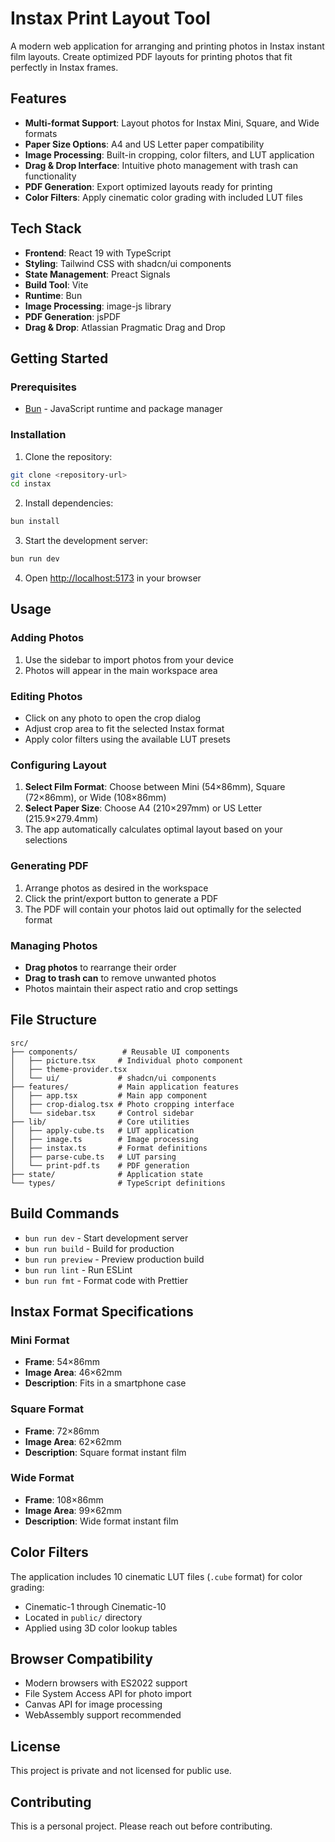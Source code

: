 # Instax Print Layout Tool

A modern web application for arranging and printing photos in Instax instant film layouts. Create optimized PDF layouts for printing photos that fit perfectly in Instax frames.

## Features

- **Multi-format Support**: Layout photos for Instax Mini, Square, and Wide formats
- **Paper Size Options**: A4 and US Letter paper compatibility
- **Image Processing**: Built-in cropping, color filters, and LUT application
- **Drag & Drop Interface**: Intuitive photo management with trash can functionality
- **PDF Generation**: Export optimized layouts ready for printing
- **Color Filters**: Apply cinematic color grading with included LUT files

## Tech Stack

- **Frontend**: React 19 with TypeScript
- **Styling**: Tailwind CSS with shadcn/ui components
- **State Management**: Preact Signals
- **Build Tool**: Vite
- **Runtime**: Bun
- **Image Processing**: image-js library
- **PDF Generation**: jsPDF
- **Drag & Drop**: Atlassian Pragmatic Drag and Drop

## Getting Started

### Prerequisites

- [Bun](https://bun.sh/) - JavaScript runtime and package manager

### Installation

1. Clone the repository:
```bash
git clone <repository-url>
cd instax
```

2. Install dependencies:
```bash
bun install
```

3. Start the development server:
```bash
bun run dev
```

4. Open [http://localhost:5173](http://localhost:5173) in your browser

## Usage

### Adding Photos
1. Use the sidebar to import photos from your device
2. Photos will appear in the main workspace area

### Editing Photos
- Click on any photo to open the crop dialog
- Adjust crop area to fit the selected Instax format
- Apply color filters using the available LUT presets

### Configuring Layout
1. **Select Film Format**: Choose between Mini (54×86mm), Square (72×86mm), or Wide (108×86mm)
2. **Select Paper Size**: Choose A4 (210×297mm) or US Letter (215.9×279.4mm)
3. The app automatically calculates optimal layout based on your selections

### Generating PDF
1. Arrange photos as desired in the workspace
2. Click the print/export button to generate a PDF
3. The PDF will contain your photos laid out optimally for the selected format

### Managing Photos
- **Drag photos** to rearrange their order
- **Drag to trash can** to remove unwanted photos
- Photos maintain their aspect ratio and crop settings

## File Structure

```
src/
├── components/          # Reusable UI components
│   ├── picture.tsx     # Individual photo component
│   ├── theme-provider.tsx
│   └── ui/             # shadcn/ui components
├── features/           # Main application features
│   ├── app.tsx         # Main app component
│   ├── crop-dialog.tsx # Photo cropping interface
│   └── sidebar.tsx     # Control sidebar
├── lib/                # Core utilities
│   ├── apply-cube.ts   # LUT application
│   ├── image.ts        # Image processing
│   ├── instax.ts       # Format definitions
│   ├── parse-cube.ts   # LUT parsing
│   └── print-pdf.ts    # PDF generation
├── state/              # Application state
└── types/              # TypeScript definitions
```

## Build Commands

- `bun run dev` - Start development server
- `bun run build` - Build for production
- `bun run preview` - Preview production build
- `bun run lint` - Run ESLint
- `bun run fmt` - Format code with Prettier

## Instax Format Specifications

### Mini Format
- **Frame**: 54×86mm
- **Image Area**: 46×62mm
- **Description**: Fits in a smartphone case

### Square Format
- **Frame**: 72×86mm
- **Image Area**: 62×62mm
- **Description**: Square format instant film

### Wide Format
- **Frame**: 108×86mm
- **Image Area**: 99×62mm
- **Description**: Wide format instant film

## Color Filters

The application includes 10 cinematic LUT files (`.cube` format) for color grading:
- Cinematic-1 through Cinematic-10
- Located in `public/` directory
- Applied using 3D color lookup tables

## Browser Compatibility

- Modern browsers with ES2022 support
- File System Access API for photo import
- Canvas API for image processing
- WebAssembly support recommended

## License

This project is private and not licensed for public use.

## Contributing

This is a personal project. Please reach out before contributing.
